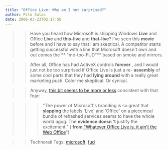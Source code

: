 ```yaml
---
title: "Office Live: Why am I not surprised?"
author: Pito Salas
date: 2006-03-23T02:17:50
---
```



>>

>> Have you heard how Microsoft is shipping Windows **Live** and Office
**Live** and **this-live** and **that-live**? I've seen this **movie** before
and I have to say that I am skeptical. A competitor starts getting successful
with a line that Microsoft doesn't own and out comes the ** "me-too-FUD"**
based on smoke and mirrors.

>>

>> After all, Office has had ActiveX controls **forever** , and I would just
not be too surprised if Office Live is just a re- **assembly** of some cool
parts that they had **lying around** with a really great marketing push. Color
me skeptical. Or cynical.

>>

>> Anyway, [this bit seems to be more or
less](<http://www.activewin.com/awin/comments.asp?HeadlineIndex=33627>)
consistent with that fear:

>>

>>> "The power of Microsoft's branding is so great that **slapping** the
labels 'Live' and 'Office' on a piecemeal bundle of rehashed services seems to
have the whole world agog. The **evidence doesn 't** justify the excitement."
( **from**[ "Whatever Office Live is, it ain't the Web
Office](<http://www.activewin.com/awin/comments.asp?HeadlineIndex=33627>)")

>>

>> Technorati Tags: [microsoft](<http://www.technorati.com/tag/microsoft>),
[fud](<http://www.technorati.com/tag/fud>)


